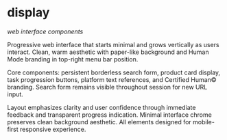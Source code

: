 # display
_web interface components_

Progressive web interface that starts minimal and grows vertically as users interact. Clean, warm aesthetic with paper-like background and Human Mode branding in top-right menu bar position.

Core components: persistent borderless search form, product card display, task progression buttons, platform text references, and Certified Human© branding. Search form remains visible throughout session for new URL input.

Layout emphasizes clarity and user confidence through immediate feedback and transparent progress indication. Minimal interface chrome preserves clean background aesthetic. All elements designed for mobile-first responsive experience.